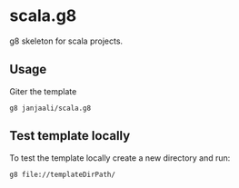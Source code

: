 # scala.g8

g8 skeleton for scala projects.

## Usage

Giter the template

```shell
g8 janjaali/scala.g8
```

## Test template locally

To test the template locally create a new directory and run:

```shell
g8 file://templateDirPath/
```
